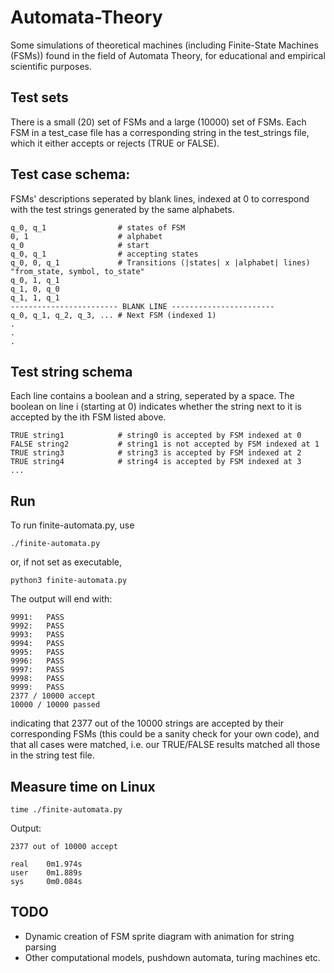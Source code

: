 # Automata-Theory
Some simulations of theoretical machines (including Finite-State Machines (FSMs)) found in the field of Automata Theory, for educational and empirical scientific purposes.

## Test sets
There is a small (20) set of FSMs and a large (10000) set of FSMs. Each FSM in a test_case file has a corresponding string in the test_strings file, which it either accepts or rejects (TRUE or FALSE).

## Test case schema:
FSMs' descriptions seperated by blank lines, indexed at 0 to correspond with the test strings generated by the same alphabets.
``` 
q_0, q_1                # states of FSM
0, 1                    # alphabet
q_0                     # start
q_0, q_1                # accepting states 
q_0, 0, q_1             # Transitions (|states| x |alphabet| lines)  "from_state, symbol, to_state"
q_0, 1, q_1				
q_1, 0, q_0
q_1, 1, q_1
------------------------ BLANK LINE -----------------------
q_0, q_1, q_2, q_3, ... # Next FSM (indexed 1)
.
.
.

``` 

## Test string schema
Each line contains a boolean and a string, seperated by a space. The boolean on line i (starting at 0) indicates whether the string next to it is accepted by the ith FSM listed above.
```
TRUE string1            # string0 is accepted by FSM indexed at 0
FALSE string2           # string1 is not accepted by FSM indexed at 1
TRUE string3            # string3 is accepted by FSM indexed at 2
TRUE string4            # string4 is accepted by FSM indexed at 3
...
```

## Run
To run finite-automata.py, use
```
./finite-automata.py
```
or, if not set as executable,
```
python3 finite-automata.py
```
The output will end with:
```
9991:   PASS
9992:   PASS
9993:   PASS
9994:   PASS
9995:   PASS
9996:   PASS
9997:   PASS
9998:   PASS
9999:   PASS
2377 / 10000 accept
10000 / 10000 passed
```
indicating that 2377 out of the 10000 strings are accepted by their corresponding FSMs (this could be a sanity check for your own code), and that all cases were matched, i.e. our TRUE/FALSE results matched all those in the string test file.

## Measure time on Linux
```
time ./finite-automata.py
```
Output:
```
2377 out of 10000 accept

real    0m1.974s
user    0m1.889s
sys     0m0.084s
```

## TODO

- Dynamic creation of FSM sprite diagram with animation for string parsing
- Other computational models, pushdown automata, turing machines etc.
